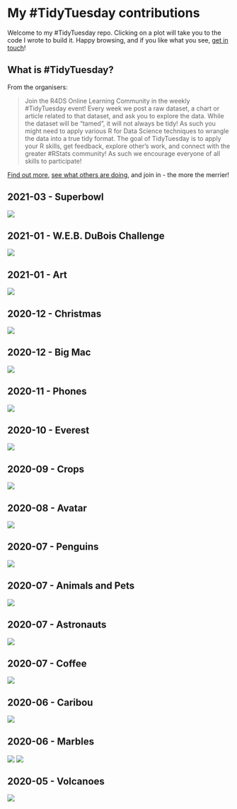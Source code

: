 My \#TidyTuesday contributions
================

Welcome to my \#TidyTuesday repo. Clicking on a plot will take you to
the code I wrote to build it. Happy browsing, and if you like what you
see, [get in touch](https://twitter.com/cararthompson)!

## What is \#TidyTuesday?

From the organisers:

> Join the R4DS Online Learning Community in the weekly \#TidyTuesday
> event! Every week we post a raw dataset, a chart or article related to
> that dataset, and ask you to explore the data. While the dataset will
> be “tamed”, it will not always be tidy! As such you might need to
> apply various R for Data Science techniques to wrangle the data into a
> true tidy format. The goal of TidyTuesday is to apply your R skills,
> get feedback, explore other’s work, and connect with the greater
> \#RStats community! As such we encourage everyone of all skills to
> participate!

[Find out
more](https://github.com/rfordatascience/tidytuesday/blob/master/README.md),
[see what others are
doing](https://twitter.com/hashtag/TidyTuesday?src=hashtag_click), and
join in - the more the merrier!

## 2021-03 - Superbowl

<a href='scripts/202103_superbowl.R' target='_blank'><img src="plots/202103_superbowl.gif" align="center"/></a>

## 2021-01 - W.E.B. DuBois Challenge

<a href='scripts/202102_webdubois.R' target='_blank'><img src="plots/202102_webdubois.png" align="center"/></a>

## 2021-01 - Art

<a href='scripts/202101_art.R' target='_blank'><img src="plots/202101_art.png" align="center"/></a>

## 2020-12 - Christmas

<a href='scripts/202012_christmasCard.R' target='_blank'><img src="plots/202012_christmasCard.gif" align="center"/></a>

## 2020-12 - Big Mac

<a href='scripts/202012_bigmac.R' target='_blank'><img src="plots/202012_bigmac.gif" align="center"/></a>

## 2020-11 - Phones

<a href='scripts/202011_phones.R' target='_blank'><img src="plots/202011_phones.png" align="center"/></a>

## 2020-10 - Everest

<a href='scripts/202010_everest.R' target='_blank'><img src="plots/202010_everest.png" align="center"/></a>

## 2020-09 - Crops

<a href='scripts/202009_crops.R' target='_blank'><img src="plots/202009_crops.png" align="center"/></a>

## 2020-08 - Avatar

<a href='scripts/202008_avatar.R' target='_blank'><img src="plots/202008_avatar.png" align="center"/></a>

## 2020-07 - Penguins

<a href='scripts/202007d_penguins.R' target='_blank'><img src="plots/202007d_penguins.png" align="center"/></a>

## 2020-07 - Animals and Pets

<a href='scripts/202007c_pets.R' target='_blank'><img src="plots/202007c_pets.gif" align="center"/></a>

## 2020-07 - Astronauts

<a href='scripts/202007b_astronauts.R' target='_blank'><img src="plots/202007b_astronauts.png" align="center"/></a>

## 2020-07 - Coffee

<a href='scripts/202007_coffee.R' target='_blank'><img src="plots/202007_coffee.png" align="center"/></a>

## 2020-06 - Caribou

<a href='scripts/202006b_caribou.R' target='_blank'><img src="plots/202006b_caribou.gif" align="center"/></a>

## 2020-06 - Marbles

<a href='scripts/202006_marbles.R' target='_blank'><img src="plots/202006_marbles1.gif" align="center"/></a>
<a href='scripts/202006_marbles.R' target='_blank'><img src="plots/202006_marbles2.gif" align="center"/></a>

## 2020-05 - Volcanoes

<a href='scripts/202005_volcanoes.R' target='_blank'><img src="plots/202005_volcanoes.gif" align="center"/></a>
